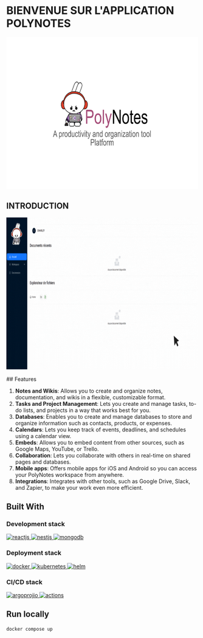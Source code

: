 # BIENVENUE SUR L'APPLICATION POLYNOTES

<p align="center">
    <img src="frontend/public/img/PolyBunny.svg" alt="PolyBunny" height="400">
</p>

## INTRODUCTION

<p align="center">
    <img src="frontend/public/img/polynotes.gif" alt="PolyBunny" height="400">
</p>
## Features

1. **Notes and Wikis**: Allows you to create and organize notes, documentation, and wikis in a flexible,
   customizable format.
2. **Tasks and Project Management**: Lets you create and manage tasks, to-do lists, and projects in a
   way that works best for you.
3. **Databases**: Enables you to create and manage databases to store and organize information such
   as contacts, products, or expenses.
4. **Calendars**: Lets you keep track of events, deadlines, and schedules using a calendar view.
5. **Embeds**: Allows you to embed content from other sources, such as Google Maps, YouTube, or
   Trello.
6. **Collaboration**: Lets you collaborate with others in real-time on shared pages and databases.
7. **Mobile apps**: Offers mobile apps for iOS and Android so you can access your PolyNotes workspace
   from anywhere.
8. **Integrations**: Integrates with other tools, such as Google Drive, Slack, and Zapier, to make your
   work even more efficient.

## Built With

### Development stack

<p align="left">
    <a href="https://helm.sh/" target="_blank" rel="noreferrer">
        <img src="https://www.vectorlogo.zone/logos/reactjs/reactjs-icon.svg" alt="reactjs" width="50" height="50"/>
    </a>
    <a href="https://helm.sh/" target="_blank" rel="noreferrer">
        <img src="https://www.vectorlogo.zone/logos/nestjs/nestjs-icon.svg" alt="nestjs" width="50" height="50"/>
    </a>
    <a href="https://helm.sh/" target="_blank" rel="noreferrer">
        <img src="https://www.vectorlogo.zone/logos/mongodb/mongodb-icon.svg" alt="mongodb" width="50" height="50"/>
    </a>
</p>

### Deployment stack

<p align="left">
    <a href="https://www.docker.com/" target="_blank" rel="noreferrer">
        <img src="https://www.vectorlogo.zone/logos/docker/docker-icon.svg" alt="docker" width="50" height="50"/>
    </a>
    <a href="https://kubernetes.io" target="_blank" rel="noreferrer">
        <img src="https://www.vectorlogo.zone/logos/kubernetes/kubernetes-icon.svg" alt="kubernetes" width="50" height="50"/>
    </a>
    <a href="https://helm.sh/" target="_blank" rel="noreferrer">
        <img src="https://www.vectorlogo.zone/logos/helmsh/helmsh-icon.svg" alt="helm" width="50" height="50"/>
    </a>
</p>

### CI/CD stack

<p align="left">
    <a href="https://argoproj.github.io/cd/" target="_blank" rel="noreferrer">
        <img src="https://www.vectorlogo.zone/logos/argoprojio/argoprojio-icon.svg" alt="argoprojio" width="50" height="50"/>
    </a>
    <a href="https://github.com/actions" target="_blank" rel="noreferrer">
        <img src="https://avatars.githubusercontent.com/u/44036562?s=200&v=4" alt="actions" width="50" height="50"/>
    </a>
</p>

## Run locally

```sh
docker compose up
```
